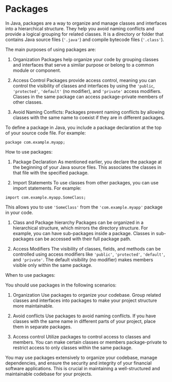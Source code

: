 # Packages

In Java, packages are a way to organize and manage classes and interfaces into a hierarchical
structure. They help you avoid naming conflicts and provide a logical grouping for related
classes. It is a directory or folder that contains Java source files (`'.java'`) and compile
bytecode files (`'.class'`).

The main purposes of using packages are:

1. Organization
Packages help organize your code by grouping classes and interfaces that serve a similar
purpose or belong to a common module or component.

2. Access Control
Packages provide access control, meaning you can control the visibility of classes and
interfaces by using the `'public`, `'protected'`, `'default'` (no modifier), and `'private'`
access modifiers. Classes in the same package can access package-private members of other
classes.

3. Avoid Naming Conflicts:
Packages prevent naming conflicts by allowing classes with the same name to coexist if they
are in different packages.

To define a package in Java, you include a package declaration at the top of your source code
file. For example:
```
package com.example.myapp;
```

How to use packages:

1. Package Declaration
As mentioned earlier, you declare the package at the beginning of your Java source files. This
associates the classes in that file with the specified package.

2. Import Statements
To use classes from other packages, you can use import statements. For example:
```
import com.example.myapp.SomeClass;
```

This allows you to use `'SomeClass'` from the `'com.example.myapp'` package in your code.

1. Class and Package hierarchy
Packages can be organized in a hierarchical structure, which mirrors the directory structure.
For example, you can have sub-packages inside a package. Classes in sub-packages can be accessed
with their full package path.

2. Access Modifiers
The visibility of classes, fields, and methods can be controlled using access modifiers like
`'public'`, `'protected'`, `'default'`, and `'private'`. The default visibility (no modifier)
makes members visible only within the same package.

When to use packages:

You should use packages in the following scenarios:

1. Organization
Use packages to organize your codebase. Group related classes and interfaces into packages
to make your project structure more maintainable.

2. Avoid conflicts
Use packages to avoid naming conflicts. If you have classes with the same name in different
parts of your project, place them in separate packages.

3. Access control
Utilize packages to control access to classes and members. You can make certain classes or
members package-private to restrict access to only classes within the same package.

You may use packages extensively to organize your codebase, manage dependencies, and ensure
the security and integrity of your financial software applications. This is crucial in
maintaining a well-structured and maintainable codebase for your projects.
